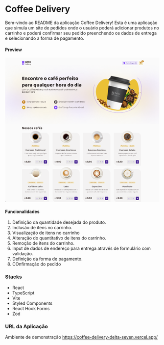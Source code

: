 # Coffee Delivery

Bem-vindo ao README da aplicação Coffee Delivery! Esta é uma aplicação que simula um site de pedidos onde o usuário poderá adicionar produtos no carrinho e poderá confirmar seu pedido preenchendo os dados de entrega e selecionando a forma de pagamento.

#### Preview

![App Preview](./public/preview.png)


#### Funcionalidades

1. Definição da quantidade desejada do produto.
2. Inclusão de itens no carrinho.
3. Visualização de itens no carrinho
4. Alteração do quantitativo de itens do carrinho. 
5. Remoção de itens do carrinho.
6. Input de dados de endereço para entrega através de formulário com validação.
7. Definição da forma de pagamento.
8. COnfirmação do pedido


### Stacks

- React
- TypeScript
- Vite
- Styled Components
- React Hook Forms
- Zod

### URL da Aplicação

   Ambiente de demonstração https://coffee-delivery-delta-seven.vercel.app/
